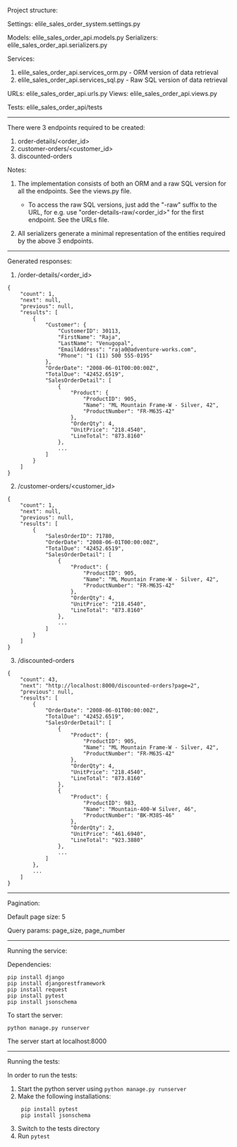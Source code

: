 Project structure:

Settings: elile_sales_order_system.settings.py

Models: elile_sales_order_api.models.py
Serializers: elile_sales_order_api.serializers.py

Services: 
1) elile_sales_order_api.services_orm.py - ORM version of data retrieval
2) elile_sales_order_api.services_sql.py - Raw SQL version of data retrieval

URLs: elile_sales_order_api.urls.py
Views: elile_sales_order_api.views.py

Tests: elile_sales_order_api/tests

---------------------------------------------------

There were 3 endpoints required to be created:
1. order-details/<order_id>
2. customer-orders/<customer_id>
3. discounted-orders

Notes: 
1. The implementation consists of both an ORM and a raw SQL version for all the endpoints. See the views.py file.
    - To access the raw SQL versions, just add the "-raw" suffix to the URL, for e.g. use "order-details-raw/<order_id>" for the first endpoint. See the URLs file.

2. All serializers generate a minimal representation of the entities required by the above 3 endpoints.

---------------------------------------------------


Generated responses:

1. /order-details/<order_id>
```
{
    "count": 1,
    "next": null,
    "previous": null,
    "results": [
        {
            "Customer": {
                "CustomerID": 30113,
                "FirstName": "Raja",
                "LastName": "Venugopal",
                "EmailAddress": "raja0@adventure-works.com",
                "Phone": "1 (11) 500 555-0195"
            },
            "OrderDate": "2008-06-01T00:00:00Z",
            "TotalDue": "42452.6519",
            "SalesOrderDetail": [
                {
                    "Product": {
                        "ProductID": 905,
                        "Name": "ML Mountain Frame-W - Silver, 42",
                        "ProductNumber": "FR-M63S-42"
                    },
                    "OrderQty": 4,
                    "UnitPrice": "218.4540",
                    "LineTotal": "873.8160"
                },
                ...
            ]
        }
    ]
}
```

2. /customer-orders/<customer_id>

```
{
    "count": 1,
    "next": null,
    "previous": null,
    "results": [
        {
            "SalesOrderID": 71780,
            "OrderDate": "2008-06-01T00:00:00Z",
            "TotalDue": "42452.6519",
            "SalesOrderDetail": [
                {
                    "Product": {
                        "ProductID": 905,
                        "Name": "ML Mountain Frame-W - Silver, 42",
                        "ProductNumber": "FR-M63S-42"
                    },
                    "OrderQty": 4,
                    "UnitPrice": "218.4540",
                    "LineTotal": "873.8160"
                },
                ...
            ]
        }
    ]
}
```

3. /discounted-orders

```
{
    "count": 43,
    "next": "http://localhost:8000/discounted-orders?page=2",
    "previous": null,
    "results": [
        {
            "OrderDate": "2008-06-01T00:00:00Z",
            "TotalDue": "42452.6519",
            "SalesOrderDetail": [
                {
                    "Product": {
                        "ProductID": 905,
                        "Name": "ML Mountain Frame-W - Silver, 42",
                        "ProductNumber": "FR-M63S-42"
                    },
                    "OrderQty": 4,
                    "UnitPrice": "218.4540",
                    "LineTotal": "873.8160"
                },
                {
                    "Product": {
                        "ProductID": 983,
                        "Name": "Mountain-400-W Silver, 46",
                        "ProductNumber": "BK-M38S-46"
                    },
                    "OrderQty": 2,
                    "UnitPrice": "461.6940",
                    "LineTotal": "923.3880"
                },
                ...
            ]
        },
        ...
    ]
}
```

---------------------------------------------------

Pagination:

Default page size: 5

Query params: page_size, page_number

---------------------------------------------------

Running the service:

Dependencies:

```
pip install django
pip install djangorestframework
pip install request
pip install pytest
pip install jsonschema
```

To start the server:

```
python manage.py runserver
```

The server start at localhost:8000

---------------------------------------------------

Running the tests: 

In order to run the tests:
1. Start the python server using `python manage.py runserver`
2. Make the following installations:
   ```
    pip install pytest
    pip install jsonschema
   ```
4. Switch to the tests directory
5. Run `pytest`
